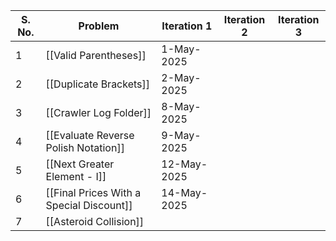 
| S. No. | Problem                                  | Iteration 1 | Iteration 2 | Iteration 3 |
| ------ | ---------------------------------------- | ----------- | ----------- | ----------- |
| 1      | [[Valid Parentheses]]                    | 1-May-2025  |             |             |
| 2      | [[Duplicate Brackets]]                   | 2-May-2025  |             |             |
| 3      | [[Crawler Log Folder]]                   | 8-May-2025  |             |             |
| 4      | [[Evaluate Reverse Polish Notation]]     | 9-May-2025  |             |             |
| 5      | [[Next Greater Element - I]]             | 12-May-2025 |             |             |
| 6      | [[Final Prices With a Special Discount]] | 14-May-2025 |             |             |
| 7      | [[Asteroid Collision]]                   |             |             |             |

